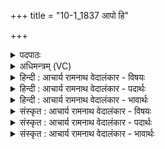 +++
title = "10-1_1837 आपो हि"

+++
<details><summary>पदपाठः</summary>

आ꣡पः꣢꣯। हि। स्थ। म꣣योभु꣡वः꣢। म꣣यः। भु꣡वः꣢꣯। ताः। नः꣣। ऊर्जे꣢। द꣣धातन। दधात। न। महे꣢। र꣡णा꣢꣯य। च꣡क्ष꣢꣯से। १८३७।
</details>

<details><summary>अधिमन्त्रम् (VC)</summary>

- आपः
- त्रिशिरास्त्वाष्ट्रः सिन्धुद्वीप आम्बरीषो वा
- गायत्री
- षड्जः
</details>

<details><summary>हिन्दी : आचार्य रामनाथ वेदालंकार - विषयः</summary>

प्रथम मन्त्र में ब्रह्मानन्द की धाराओं का विषय है।
</details>

<details><summary>हिन्दी : आचार्य रामनाथ वेदालंकार - पदार्थः</summary>

पदार्थान्वयभाषाः -  हे (आपः) ब्रह्मानन्द-रस की धाराओ ! तुम (हि) निश्चय ही (मयोभुवः) शान्ति देनेवाली (स्थ) हो। (ताः) वे तुम (नः) हमें (ऊर्जे) ब्रह्मबल के लिए, (महे) महत्ता के लिए (रणाय) देवासुरसङ्ग्राम के लिए और (चक्षसे) अन्तःप्रकाश के लिए (दधातन) धारण करो ॥१॥
</details>

<details><summary>हिन्दी : आचार्य रामनाथ वेदालंकार - भावार्थः</summary>

भावार्थभाषाः -  उपासक जब परमात्मा के पास से आनन्द की धाराओं को प्राप्त करता है,तब ब्रह्मबल,आत्मोत्कर्ष और विजय आदि स्वयं ही आ जाते हैं ॥१॥
</details>

<details><summary>संस्कृत : आचार्य रामनाथ वेदालंकार - विषयः</summary>

तत्र ब्रह्मानन्दधाराविषयमाह।
</details>

<details><summary>संस्कृत : आचार्य रामनाथ वेदालंकार - पदार्थः</summary>

पदार्थान्वयभाषाः -  हे (आपः) ब्रह्मानन्दरसधाराः ! यूयम् (हि) निश्चयेन (मयोभुवः) शान्तेः भावयित्र्यः (स्थ) भवथ। (ताः) ताः यूयम् (नः) अस्मान् (ऊर्जे) ब्रह्मबलाय, (महे) महत्त्वाय, (रणाय) देवासुरसंग्रामाय, (चक्षसे) अन्तःप्रकाशाय च (दधातन) धत्त। [दधातेः ‘तप्तनप्तनथनाश्च’ अ० ७।१।४५ इति तस्य तनबादेशः। छन्दसि बाहुलकादत्र ‘श्नाभ्यस्तयोरातः’ अ० ६।४।११२ इति न प्रवर्तते] ॥१॥२ यास्काचार्यो मन्त्रमिममेवं व्याख्यातवान्—[आपो हि स्थ सुखभुवस्तानोऽन्नाय धत्त, महते च नो रणाय रमणीयाय दर्शनाय (निरु० ९।२५) इति]।
</details>

<details><summary>संस्कृत : आचार्य रामनाथ वेदालंकार - भावार्थः</summary>

भावार्थभाषाः -  उपासको यदा परमात्मसकाशादानन्दधाराः प्राप्नोति तदा ब्रह्मबलमात्मोत्कर्षो विजयादयश्च स्वयमेव समागच्छन्ति ॥१॥
</details>